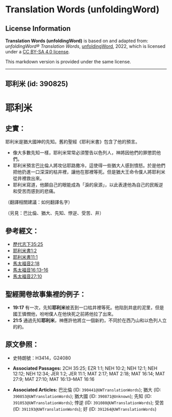 # Translation Words (unfoldingWord)

## License Information

**Translation Words (unfoldingWord)** is based on and adapted from: _unfoldingWord® Translation Words_, [unfoldingWord](https://unfoldingword.org/utw), 2022, which is licensed under a [CC BY-SA 4.0 license](https://creativecommons.org/licenses/by-sa/4.0/legalcode.en).

This markdown version is provided under the same license.



--------------------------------

## 耶利米 (id: 390825)

耶利米
===

史實：
---

耶利米是猶大國神的先知。舊約聖經《耶利米書》包含了他的預言。

* 像大多數先知一樣，耶利米常常必須警告以色列人，神將因他們的罪懲罰他們。
* 耶利米預言巴比倫人將攻佔耶路撒冷，這使得一些猶大人感到憤怒。於是他們把他扔進一口深深的枯井裡，讓他在那裡等死。但是猶大王命令僕人將耶利米從井裡救出來。
* 耶利米寫道，他願自己的眼能成為「淚的泉源」，以此表達他為自己的民叛逆和受苦而感到的悲痛。

（翻譯相關建議：如何翻譯名字）

（另見：巴比倫、猶大、先知、悖逆、受苦、井）

參考經文：
-----

* [歷代志下35:25](https://ref.ly/2Chr35:25)
* [耶利米書1:2](https://ref.ly/Jer1:2)
* [耶利米書11:1](https://ref.ly/Jer11:1)
* [馬太福音2:18](https://ref.ly/Matt2:18)
* [馬太福音16:13–16](https://ref.ly/Matt16:13-Matt16:16)
* [馬太福音27:10](https://ref.ly/Matt27:10)

聖經開卷故事集裡的例子：
------------

* **19:17** 有一次，先知**耶利米**被丟到一口枯井裡等死。他陷到井底的泥里，但是國王憐憫他，吩咐僕人在他快死之前將他拉了出來。
* **21:5** 通過先知**耶利米**，神應許他將立一個新約，不同於在西乃山和以色列人立的約。

原文參照：
-----

* 史特朗號：H3414，G24080

* **Associated Passages:** 2CH 35:25; EZR 1:1; NEH 10:2; NEH 12:1; NEH 12:12; NEH 12:34; JER 1:2; JER 11:1; MAT 2:17; MAT 2:18; MAT 16:14; MAT 27:9; MAT 27:10; MAT 16:13–MAT 16:16
* **Associated Articles:** 巴比倫 (ID: `390441@UWTranslationWords`); 猶大 (ID: `390853@UWTranslationWords`); 猶大國 (ID: `390871@Unknown`); 先知 (ID: `391053@UWTranslationWords`); 悖逆 (ID: `391080@UWTranslationWords`); 受苦 (ID: `391193@UWTranslationWords`); 好 (ID: `391264@UWTranslationWords`)

